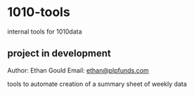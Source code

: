 # 1010-tools
internal tools for 1010data

## project in development
Author: Ethan Gould
Email: ethan@plpfunds.com

tools to automate creation of a summary sheet of weekly data

